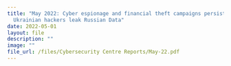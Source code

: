 ```yaml
---
title: "May 2022: Cyber espionage and financial theft campaigns persist,
  Ukrainian hackers leak Russian Data"
date: 2022-05-01
layout: file
description: ""
image: ""
file_url: /files/Cybersecurity Centre Reports/May-22.pdf
---
```

